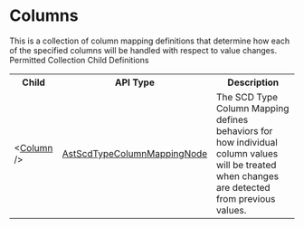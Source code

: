 # Columns

<div class="LanguageSummary"><div class ="SummaryItem">This is a collection of column mapping definitions that determine how each of the specified columns will be handled with respect to value changes.</div></div><div class="SchemaBindingGroup"><div class="SchemaBindingGroupHeader">Permitted Collection Child Definitions</div><table id="SchemaBindingList" class="SchemaBindingList"><tbody><tr><th class="SchemaBindingNameColumnHeader">Child</th><th class="SchemaBindingTypeColumnHeader">API Type</th><th class="SchemaBindingSummaryColumnHeader">Description</th></tr><tr class="cd0"><td class="SchemaBindingName"><span class="punc">&lt;</span><a href=Varigence.Languages.Biml.Transformation.AstScdTypeColumnMappingNode.html">Column</a><span class="punc"> /&gt;</span></td><td class="SchemaBindingType"><a href="../api-reference/Varigence.Languages.Biml.Transformation.AstScdTypeColumnMappingNode.html">AstScdTypeColumnMappingNode</a></td><td class="SchemaBindingSummary">The SCD Type Column Mapping defines behaviors for how individual column values will be treated when changes are detected from previous values.</td></tr></tbody></table></div>